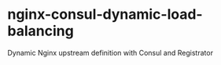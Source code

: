 # nginx-consul-dynamic-load-balancing
Dynamic Nginx upstream definition with Consul and Registrator
